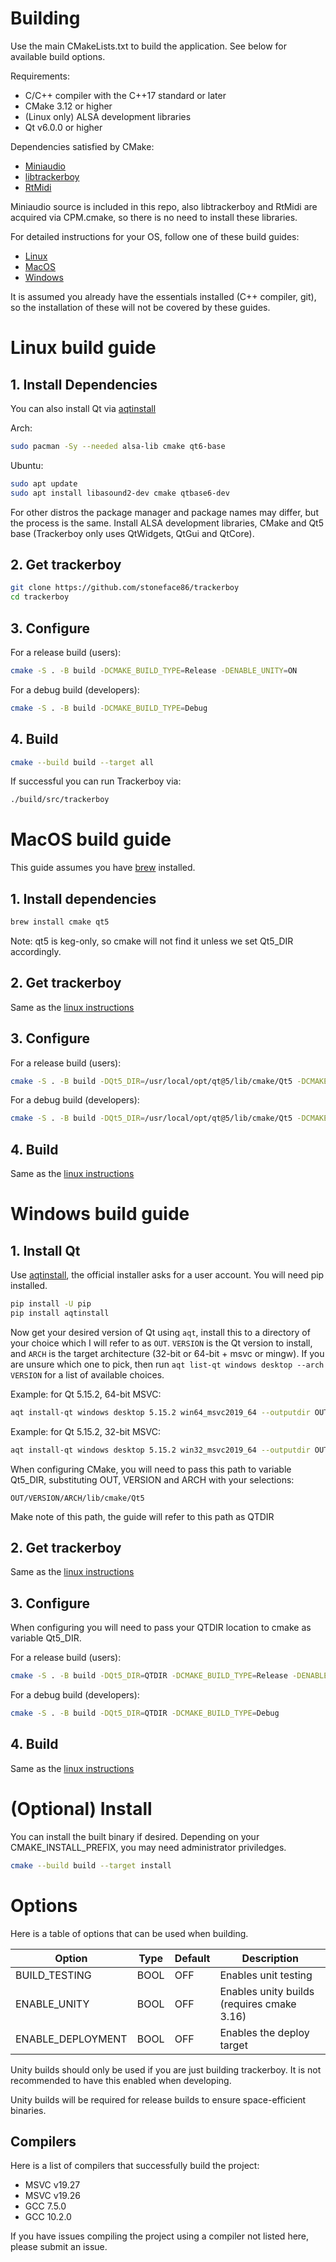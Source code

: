 # Building

Use the main CMakeLists.txt to build the application. See below for available
build options.

Requirements:
 * C/C++ compiler with the C++17 standard or later
 * CMake 3.12 or higher
 * (Linux only) ALSA development libraries
 * Qt v6.0.0 or higher

Dependencies satisfied by CMake:
 * [Miniaudio](https://github.com/mackron/miniaudio)
 * [libtrackerboy](https://github.com/stoneface86/libtrackerboy/tree/cpp-last)
 * [RtMidi](https://github.com/thestk/rtmidi)

Miniaudio source is included in this repo, also libtrackerboy and RtMidi 
are acquired via CPM.cmake, so there is no need to install these libraries.

For detailed instructions for your OS, follow one of these build guides:
 * [Linux](#linux-build-guide)
 * [MacOS](#macos-build-guide)
 * [Windows](#windows-build-guide)

It is assumed you already have the essentials installed (C++ compiler, git), so
the installation of these will not be covered by these guides.

# Linux build guide

## 1. Install Dependencies

You can also install Qt via [aqtinstall](https://github.com/miurahr/aqtinstall)

Arch:
```sh
sudo pacman -Sy --needed alsa-lib cmake qt6-base
```

Ubuntu:
```sh
sudo apt update
sudo apt install libasound2-dev cmake qtbase6-dev
```

For other distros the package manager and package names may differ, but the
process is the same. Install ALSA development libraries, CMake and Qt5 base
(Trackerboy only uses QtWidgets, QtGui and QtCore).

## 2. Get trackerboy

```sh
git clone https://github.com/stoneface86/trackerboy
cd trackerboy
```

## 3. Configure

For a release build (users):
```sh
cmake -S . -B build -DCMAKE_BUILD_TYPE=Release -DENABLE_UNITY=ON
```

For a debug build (developers):
```sh
cmake -S . -B build -DCMAKE_BUILD_TYPE=Debug
```

## 4. Build

```sh
cmake --build build --target all
```

If successful you can run Trackerboy via:
```sh
./build/src/trackerboy
```

# MacOS build guide

This guide assumes you have [brew](https://brew.sh) installed.

## 1. Install dependencies

```sh
brew install cmake qt5
```

Note: qt5 is keg-only, so cmake will not find it unless we set Qt5_DIR
accordingly.

## 2. Get trackerboy

Same as the [linux instructions](#2-get-trackerboy)

## 3. Configure

For a release build (users):
```sh
cmake -S . -B build -DQt5_DIR=/usr/local/opt/qt@5/lib/cmake/Qt5 -DCMAKE_BUILD_TYPE=Release -DENABLE_UNITY=ON
```

For a debug build (developers):
```sh
cmake -S . -B build -DQt5_DIR=/usr/local/opt/qt@5/lib/cmake/Qt5 -DCMAKE_BUILD_TYPE=Debug
```

## 4. Build

Same as the [linux instructions](#4-build)

# Windows build guide

## 1. Install Qt

Use [aqtinstall](https://github.com/miurahr/aqtinstall), the official installer
asks for a user account. You will need pip installed.

```sh
pip install -U pip
pip install aqtinstall
```

Now get your desired version of Qt using `aqt`, install this to a directory of
your choice which I will refer to as `OUT`. `VERSION` is the Qt version to
install, and `ARCH` is the target architecture (32-bit or 64-bit + msvc or
mingw). If you are unsure which one to pick, then run
`aqt list-qt windows desktop --arch VERSION` for a list of available choices.

Example: for Qt 5.15.2, 64-bit MSVC:
```sh
aqt install-qt windows desktop 5.15.2 win64_msvc2019_64 --outputdir OUT
```

Example: for Qt 5.15.2, 32-bit MSVC:
```sh
aqt install-qt windows desktop 5.15.2 win32_msvc2019_64 --outputdir OUT
```

When configuring CMake, you will need to pass this path to variable Qt5_DIR,
substituting OUT, VERSION and ARCH with your selections:
```
OUT/VERSION/ARCH/lib/cmake/Qt5
```

Make note of this path, the guide will refer to this path as QTDIR

## 2. Get trackerboy

Same as the [linux instructions](#2-get-trackerboy)

## 3. Configure

When configuring you will need to pass your QTDIR location to
cmake as variable Qt5_DIR.

For a release build (users):
```sh
cmake -S . -B build -DQt5_DIR=QTDIR -DCMAKE_BUILD_TYPE=Release -DENABLE_UNITY=ON
```

For a debug build (developers):
```sh
cmake -S . -B build -DQt5_DIR=QTDIR -DCMAKE_BUILD_TYPE=Debug
```

## 4. Build

Same as the [linux instructions](#4-build)


# (Optional) Install

You can install the built binary if desired. Depending on your
CMAKE_INSTALL_PREFIX, you may need administrator priviledges.
```sh
cmake --build build --target install
```

# Options

Here is a table of options that can be used when building.

| Option            | Type | Default | Description                                         |
|-------------------|------|---------|-----------------------------------------------------|
| BUILD_TESTING     | BOOL | OFF     | Enables unit testing                                |
| ENABLE_UNITY      | BOOL | OFF     | Enables unity builds (requires cmake 3.16)          |
| ENABLE_DEPLOYMENT | BOOL | OFF     | Enables the deploy target                           |

Unity builds should only be used if you are just building trackerboy. It is
not recommended to have this enabled when developing.

Unity builds will be required for release builds to ensure space-efficient
binaries.

## Compilers

Here is a list of compilers that successfully build the project:
 * MSVC v19.27
 * MSVC v19.26
 * GCC 7.5.0
 * GCC 10.2.0

If you have issues compiling the project using a compiler not listed here,
please submit an issue.
